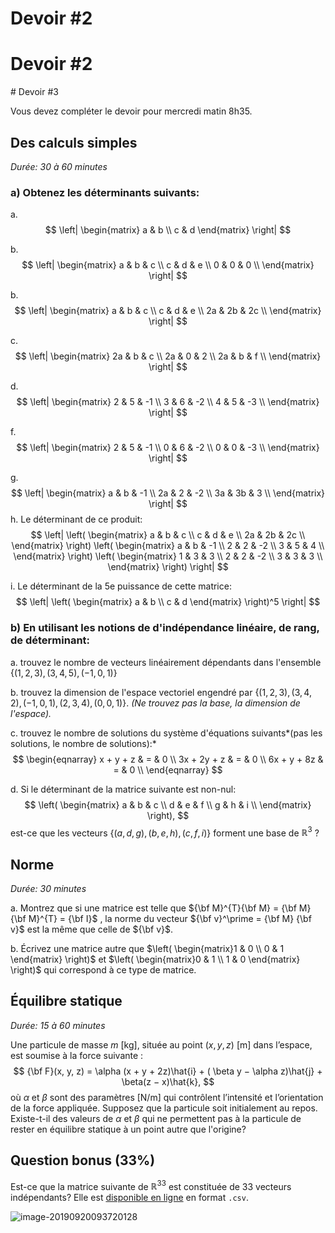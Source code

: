 # Devoir #2

# Devoir #2

<div style="page-break-after: always;"></div> 
# Devoir #3

Vous devez compléter le devoir pour mercredi matin 8h35.

## Des calculs simples

*Durée: 30 à 60 minutes*

### a) Obtenez les déterminants suivants:

a. 
$$
\left|
\begin{matrix}
a & b \\
c & d
\end{matrix}
\right|
$$

b. 
$$
\left|
\begin{matrix}
a & b & c \\
c & d & e \\
0 & 0 & 0 \\
\end{matrix}
\right|
$$

b. 
$$
\left|
\begin{matrix}
a & b & c \\
c & d & e \\
2a & 2b & 2c \\
\end{matrix}
\right|
$$

c. 
$$
\left|
\begin{matrix}
2a & b & c \\
2a & 0 & 2 \\
2a & b & f \\
\end{matrix}
\right|
$$

d. 
$$
\left|
\begin{matrix}
2 & 5 & -1 \\
3 & 6 & -2 \\
4 & 5 & -3 \\
\end{matrix}
\right|
$$

f. 
$$
\left|
\begin{matrix}
2 & 5 & -1 \\
0 & 6 & -2 \\
0 & 0 & -3 \\
\end{matrix}
\right|
$$

g. 
$$
\left|
\begin{matrix}
a & b & -1 \\
2a & 2 & -2 \\
3a & 3b & 3 \\
\end{matrix}
\right|
$$
h. Le déterminant de ce produit:
$$
\left|
\left(
\begin{matrix}
a & b & c \\
c & d & e \\
2a & 2b & 2c \\
\end{matrix}
\right)
\left(
\begin{matrix}
a & b & -1 \\
2 & 2 & -2 \\
3 & 5 & 4 \\
\end{matrix}
\right)
\left(
\begin{matrix}
1 & 3 & 3 \\
2 & 2 & -2 \\
3 & 3 & 3 \\
\end{matrix}
\right)
\right|
$$

i. Le déterminant de la 5e puissance de cette matrice:
$$
\left|
\left(
\begin{matrix}
a & b  \\
c & d 
\end{matrix}
\right)^5
\right|
$$



###  b) En utilisant les notions de d'indépendance linéaire, de rang, de déterminant:

a. trouvez le nombre de vecteurs linéairement dépendants dans l'ensemble $\left\{ (1,2,3), (3,4,5), (-1,0,1) \right\}$

b. trouvez la dimension de l'espace vectoriel engendré par $\left\{ (1,2,3), (3,4,2), (-1,0,1), (2,3,4), (0,0,1)\right\}$.  *(Ne trouvez pas la base, la dimension de l'espace).*

c. trouvez le nombre de solutions du système d'équations suivants*(pas les solutions, le nombre de solutions):*
$$
\begin{eqnarray}
x + y + z & = & 0 \\
3x + 2y + z & = & 0 \\
6x + y + 8z & = & 0 \\
\end{eqnarray}
$$

d. Si le déterminant de la matrice suivante est non-nul:
$$
\left(
\begin{matrix}
a & b & c \\
d & e & f \\
g & h & i \\
\end{matrix}
\right),
$$
est-ce que les vecteurs $\left\{(a,d,g),(b,e,h),(c,f,i)\right\}$ forment une base de ${\mathbb{R}^3}$ ?

## Norme

*Durée: 30 minutes*

a. Montrez que si une matrice est telle que ${\bf M}^{T}{\bf M} = {\bf M}{\bf M}^{T} = {\bf I}$ , la norme du vecteur ${\bf v}^\prime = {\bf M} {\bf v}$ est la même que celle de ${\bf v}$.

b. Écrivez une matrice autre que $\left( \begin{matrix}1 & 0 \\ 0 & 1 \end{matrix} \right)$ et $\left( \begin{matrix}0 & 1 \\ 1 & 0 \end{matrix} \right)$ qui correspond à ce type de matrice.

## Équilibre statique

*Durée: 15 à 60 minutes*

Une particule de masse $m$ [kg], située au point $(x,y,z)$ [m] dans l’espace, est soumise à la force suivante :
$$
{\bf F}(x, y, z) = \alpha (x + y + 2z)\hat{i} + ( \beta y − \alpha z)\hat{j} + \beta(z − x)\hat{k},
$$
où $\alpha$ et $\beta$  sont des paramètres [N/m] qui contrôlent l’intensité et l’orientation de la force appliquée. Supposez que la particule soit initialement au repos. Existe-t-il des valeurs de $\alpha$ et $\beta$ qui ne permettent pas à la particule de rester en équilibre statique à un point autre que l'origine?

## Question bonus (33%)

Est-ce que la matrice suivante de $\mathbb{R}^{33}$ est constituée de 33 vecteurs indépendants? Elle est [disponible en ligne](http://bit.ly/2moB8a1) en format `.csv`. 

![image-20190920093720128](PHY-1001-2019-DEV3.assets/image-20190920093720128.png)

